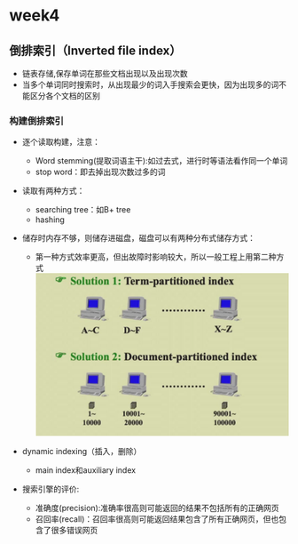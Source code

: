 # week4
## 倒排索引（Inverted file index）
- 链表存储,保存单词在那些文档出现以及出现次数
- 当多个单词同时搜索时，从出现最少的词入手搜索会更快，因为出现多的词不能区分各个文档的区别

### 构建倒排索引
- 逐个读取构建，注意：
  - Word stemming(提取词语主干):如过去式，进行时等语法看作同一个单词
  - stop word：即去掉出现次数过多的词
- 读取有两种方式：
  - searching tree：如B+ tree
  - hashing
- 储存时内存不够，则储存进磁盘，磁盘可以有两种分布式储存方式：
    - 第一种方式效率更高，但出故障时影响较大，所以一般工程上用第二种方式
![](../img/ads/disk.png)

- dynamic indexing（插入，删除）
  - main index和auxiliary index
- 搜索引擎的评价:
  - 准确度(precision):准确率很高则可能返回的结果不包括所有的正确网页
  - 召回率(recall)：召回率很高则可能返回结果包含了所有正确网页，但也包含了很多错误网页
  